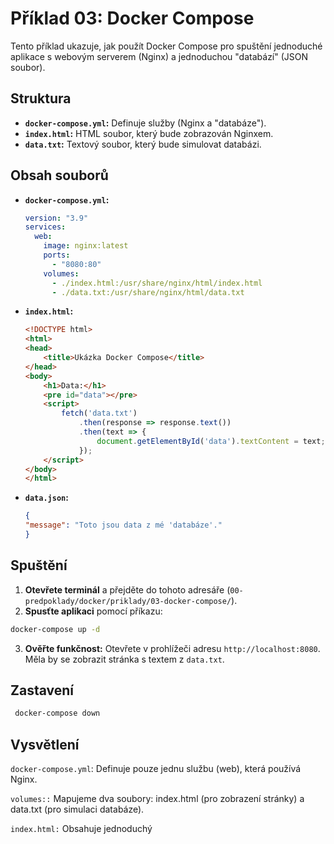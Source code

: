 # Příklad 03: Docker Compose

Tento příklad ukazuje, jak použít Docker Compose pro spuštění jednoduché aplikace s webovým serverem (Nginx) a jednoduchou "databází" (JSON soubor).

## Struktura

*   **`docker-compose.yml`:** Definuje služby (Nginx a "databáze").
*   **`index.html`:** HTML soubor, který bude zobrazován Nginxem.
*   **`data.txt`:** Textový soubor, který bude simulovat databázi.

## Obsah souborů

*   **`docker-compose.yml`:**

    ```yaml
    version: "3.9"
    services:
      web:
        image: nginx:latest
        ports:
          - "8080:80"
        volumes:
          - ./index.html:/usr/share/nginx/html/index.html
          - ./data.txt:/usr/share/nginx/html/data.txt
    ```

*   **`index.html`:**

    ```html
    <!DOCTYPE html>
    <html>
    <head>
        <title>Ukázka Docker Compose</title>
    </head>
    <body>
        <h1>Data:</h1>
        <pre id="data"></pre>
        <script>
            fetch('data.txt')
                .then(response => response.text())
                .then(text => {
                    document.getElementById('data').textContent = text;
                });
        </script>
    </body>
    </html>
    ```

* **`data.json`:**
    ```json
    {
    "message": "Toto jsou data z mé 'databáze'."
    }
    ```

## Spuštění

1.  **Otevřete terminál** a přejděte do tohoto adresáře (`00-predpoklady/docker/priklady/03-docker-compose/`).
2.  **Spusťte aplikaci** pomocí příkazu:

 ```bash
 docker-compose up -d
 ```

3.  **Ověřte funkčnost:** Otevřete v prohlížeči adresu `http://localhost:8080`. Měla by se zobrazit stránka s textem z `data.txt`.

## Zastavení
```bash
 docker-compose down
```

## Vysvětlení
`docker-compose.yml`: Definuje pouze jednu službu (web), která používá Nginx.

`volumes::` Mapujeme dva soubory: index.html (pro zobrazení stránky) a data.txt (pro simulaci databáze).

`index.html:` Obsahuje jednoduchý